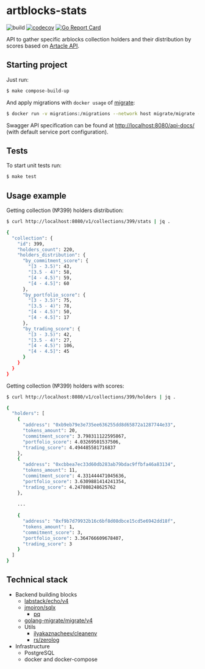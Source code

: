 # artblocks-stats
![build](https://github.com/zd4r/artblocks-stats/actions/workflows/main.yml/badge.svg)
[![codecov](https://codecov.io/gh/zd4r/artblocks-stats/branch/main/graph/badge.svg?token=5KTBZW0IH6)](https://codecov.io/gh/zd4r/artblocks-stats)
[![Go Report Card](https://goreportcard.com/badge/github.com/zd4rova/artblocks-stats)](https://goreportcard.com/report/github.com/zd4rova/artblocks-stats)

API to gather specific arblocks collection holders and their distribution by scores based on [Artacle API](https://artacle.github.io/api-docs/).

## Starting project
Just run:
```bash
$ make compose-build-up
```
And apply migrations with `docker usage` of [migrate](https://github.com/golang-migrate/migrate):
```bash
$ docker run -v migrations:/migrations --network host migrate/migrate -path=/migrations/ -database 'postgres://user:pass@localhost:5432/holders?sslmode=disable' up
```
Swagger API specification can be found at [http://localhost:8080/api-docs/](http://localhost:8080/api-docs/) (with default service port configuration).
## Tests
To start unit tests run:
```bash
$ make test
```
## Usage example
Getting collection (№399) holders distribution:
```bash
$ curl http://localhost:8080/v1/collections/399/stats | jq .

{
  "collection": {
    "id": 399,
    "holders_count": 220,
    "holders_distribution": {
      "by_commitment_score": {
        "[3 - 3.5)": 43,
        "[3.5 - 4)": 58,
        "[4 - 4.5)": 59,
        "[4 - 4.5]": 60
      },
      "by_portfolio_score": {
        "[3 - 3.5)": 75,
        "[3.5 - 4)": 78,
        "[4 - 4.5)": 50,
        "[4 - 4.5]": 17
      },
      "by_trading_score": {
        "[3 - 3.5)": 42,
        "[3.5 - 4)": 27,
        "[4 - 4.5)": 106,
        "[4 - 4.5]": 45
      }
    }
  }
}
```
Getting collection (№399) holders with scores:
```bash
$ curl http://localhost:8080/v1/collections/399/holders | jq .

{
  "holders": [
    {
      "address": "0xb9eb79e3e735ee636255dd8d65872a1287744e33",
      "tokens_amount": 20,
      "commitment_score": 3.798311122595867,
      "portfolio_score": 4.03269501537506,
      "trading_score": 4.494485581716837
    },
    {
      "address": "0xcbbea7ec33d60db283ab79bdac9ffbfa46a83134",
      "tokens_amount": 11,
      "commitment_score": 4.331444471045636,
      "portfolio_score": 3.6309881414241354,
      "trading_score": 4.247808248625762
    },
    
    ...
    
    {
      "address": "0xf9b7d79932b16c6bf8d08dbce15cd5e6942dd18f",
      "tokens_amount": 1,
      "commitment_score": 3,
      "portfolio_score": 3.364766609678407,
      "trading_score": 3
    }
  ]
}
```

## Technical stack
- Backend building blocks
    - [labstack/echo/v4](https://github.com/labstack/echo)
    - [jmoiron/sqlx](github.com/jmoiron/sqlx)
        - [pq](github.com/lib/pq)
    - [golang-migrate/migrate/v4](https://github.com/golang-migrate/migrate)
    - Utils
        - [ilyakaznacheev/cleanenv](https://github.com/ilyakaznacheev/cleanenv)
        - [rs/zerolog](https://github.com/rs/zerolog)
- Infrastructure
    - PostgreSQL
    - docker and docker-compose
